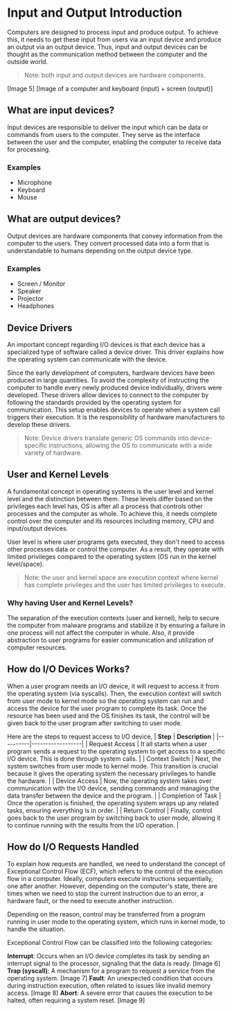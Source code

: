 # Input and Output Introduction 
Computers are designed to process input and produce output. To achieve this, it needs to get these input from users via an input device and produce an output via an output device. Thus, input and output devices can be thought as the communication method between the computer and the outside world.

> Note: both input and output devices are hardware components.

[Image 5]
[Image of a computer and keyboard (input) + screen (output)]


## What are input devices? 
Input devices are responsible to deliver the input which can be data or commands from users to the computer. They serve as the interface between the user and the computer, enabling the computer to receive data for processing.

### Examples
 - Microphone 
 - Keyboard
 - Mouse 


## What are output devices? 
Output devices are hardware components that convey information from the computer to the users. They convert processed data into a form that is understandable to humans depending on the output device type.

### Examples
- Screen / Monitor
- Speaker
- Projector
- Headphones


## Device Drivers 
An important concept regarding I/O devices is that each device has a specialized type of software called a device driver. This driver explains how the operating system can communicate with the device.

Since the early development of computers, hardware devices have been produced in large quantities. To avoid the complexity of instructing the computer to handle every newly produced device individually, drivers were developed. These drivers allow devices to connect to the computer by following the standards provided by the operating system for communication. This setup enables devices to operate when a system call triggers their execution. It is the responsibility of hardware manufacturers to develop these drivers.

> Note: Device drivers translate generic OS commands into device-specific instructions, allowing the OS to communicate with a wide variety of hardware.

## User and Kernel Levels 
A fundamental concept in operating systems is the user level and kernel level and the distinction between them. These levels differ based on the privileges each level has, OS is after all a process that controls other processes and the computer as whole. To achieve this, it needs complete control over the computer and its resources including memory, CPU and input/output devices. 

User level is where user programs gets executed, they don't need to access other processes data or control the computer. As a result, they operate with limited privileges compared to the operating system (OS run in the kernel level/space).


> Note: the user and kernel space are execution context where kernel has complete privileges and the user has limited privileges to execute.

### Why having User and Kernel Levels?
The separation of the execution contexts (user and kernel), help to secure the computer from malware programs and stabilize it by ensuring a failure in one process will not affect the computer in whole. Also, it provide abstraction to user programs for easier communication and utilization of computer resources.


## How do I/O Devices Works?
When a user program needs an I/O device, it will request to access it from the operating system (via syscalls). Then, the execution context will switch from user mode to kernel mode so the operating system can run and access the device for the user program to complete its task.
Once the resource has been used and the OS finishes its task, the control will be given back to the user program after switching to user mode.

Here are the steps to request access to I/O device,
| **Step** | **Description**  |
|----------|------------------|
| Request Access    | It all starts when a user program sends a request to the operating system to get access to a specific I/O device. This is done through system calls. |
| Context Switch   | Next, the system switches from user mode to kernel mode. This transition is crucial because it gives the operating system the necessary privileges to handle the hardware. |
| Device Access     | Now, the operating system takes over communication with the I/O device, sending commands and managing the data transfer between the device and the program. |
| Completion of Task | Once the operation is finished, the operating system wraps up any related tasks, ensuring everything is in order. |
| Return Control   | Finally, control goes back to the user program by switching back to user mode, allowing it to continue running with the results from the I/O operation. |


<!-- 
THIS PART NEEDS AN EXPLANATION OF EXCEPTIONAL CONTROL FLOW BEFORE IT.

## How to Request I/O 
When a program is requesting data from a file, there is a syscall to use which is read syscall. This call will request to access data on the disk (which is the file content). Operating system then runs on kernel mode to handle this request, once it is done, it will send a signal called interrupt to the CPU, which will be checked after each instruction processing to check of there is a signal from an I/O device. If the interrupt signal is set, the control will be given to the interrupt handler...   -->






## How do I/O Requests Handled
To explain how requests are handled, we need to understand the concept of Exceptional Control Flow (ECF), which refers to the control of the execution flow in a computer. Ideally, computers execute instructions sequentially, one after another. However, depending on the computer's state, there are times when we need to stop the current instruction due to an error, a hardware fault, or the need to execute another instruction.

Depending on the reason, control may be transferred from a program running in user mode to the operating system, which runs in kernel mode, to handle the situation.

Exceptional Control Flow can be classified into the following categories:

**Interrupt**: Occurs when an I/O device completes its task by sending an interrupt signal to the processor, signaling that the data is ready.
[Image 6]
**Trap (syscall)**: A mechanism for a program to request a service from the operating system.
[Image 7]
**Fault**: An unexpected condition that occurs during instruction execution, often related to issues like invalid memory access.
[Image 8]
**Abort**: A severe error that causes the execution to be halted, often requiring a system reset.
[Image 9]
